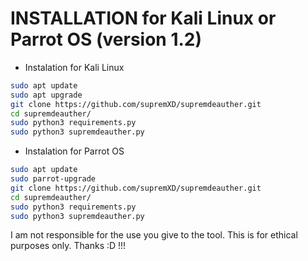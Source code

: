 # INSTALLATION for Kali Linux or Parrot OS (version 1.2)
 + Instalation for Kali Linux
```bash
sudo apt update
sudo apt upgrade
git clone https://github.com/supremXD/supremdeauther.git
cd supremdeauther/
sudo python3 requirements.py
sudo python3 supremdeauther.py
```
 + Instalation for Parrot OS
```bash
sudo apt update
sudo parrot-upgrade
git clone https://github.com/supremXD/supremdeauther.git
cd supremdeauther/
sudo python3 requirements.py
sudo python3 supremdeauther.py
```

I am not responsible for the use you give to the tool. This is for ethical purposes only. Thanks :D !!!
